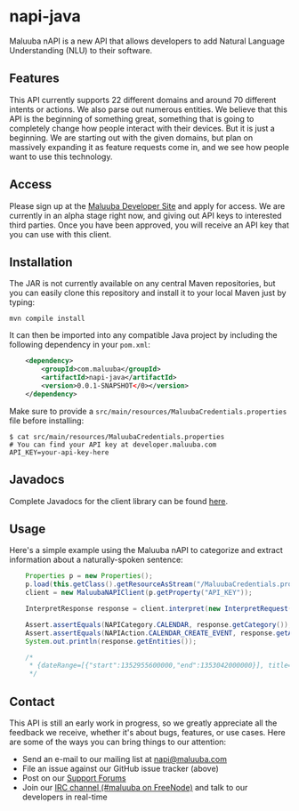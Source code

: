 napi-java
===========

Maluuba nAPI is a new API that allows developers to add Natural Language Understanding (NLU)
to their software.

Features
--------

This API currently supports 22 different domains and around 70 different intents or actions.
We also parse out numerous entities. We believe that this API is the beginning of something great,
something that is going to completely change how people interact with their devices. But it is
just a beginning. We are starting out with the given domains, but plan on massively expanding it as
feature requests come in, and we see how people want to use this technology.

Access
------

Please sign up at the [Maluuba Developer Site](http://developer.maluuba.com) and apply for access.
We are currently in an alpha stage right now, and giving out API keys to interested third parties.
Once you have been approved, you will receive an API key that you can use with this client.

Installation
------------

The JAR is not currently available on any central Maven repositories, but you can easily clone
this repository and install it to your local Maven just by typing:

```
mvn compile install
```

It can then be imported into any compatible Java project by including the following dependency in your
`pom.xml`:

```xml
  	<dependency>
  		<groupId>com.maluuba</groupId>
  		<artifactId>napi-java</artifactId>
  		<version>0.0.1-SNAPSHOT</0></version>
  	</dependency>
```

Make sure to provide a `src/main/resources/MaluubaCredentials.properties` file before installing:

```
$ cat src/main/resources/MaluubaCredentials.properties
# You can find your API key at developer.maluuba.com
API_KEY=your-api-key-here
```

Javadocs
--------

Complete Javadocs for the client library can be found [here](http://maluuba-napi-java.s3-website-us-east-1.amazonaws.com/).

Usage
-----

Here's a simple example using the Maluuba nAPI to categorize and extract information about a
naturally-spoken sentence:

```java
    Properties p = new Properties();
    p.load(this.getClass().getResourceAsStream("/MaluubaCredentials.properties"));
    client = new MaluubaNAPIClient(p.getProperty("API_KEY"));

    InterpretResponse response = client.interpret(new InterpretRequest("Set up a meeting with Bob tomorrow night at 7 PM to discuss the TPS reports"));

    Assert.assertEquals(NAPICategory.CALENDAR, response.getCategory());
    Assert.assertEquals(NAPIAction.CALENDAR_CREATE_EVENT, response.getAction());
    System.out.println(response.getEntities());

    /*
     * {dateRange=[{"start":1352955600000,"end":1353042000000}], title=[meeting to discuss the tps reports], timeRange=[{"start":18000000,"end":18000000}], contacts=[{name=bob}]}
     */
```

Contact
-------

This API is still an early work in progress, so we greatly appreciate all the feedback we receive,
whether it's about bugs, features, or use cases. Here are some of the ways you can bring things
to our attention:

  * Send an e-mail to our mailing list at [napi@maluuba.com](mailto:napi@maluuba.com)
  * File an issue against our GitHub issue tracker (above)
  * Post on our [Support Forums](http://developer.maluuba.com/forum)
  * Join our [IRC channel (#maluuba on FreeNode)](irc://freenode.net/#maluuba) and talk to our developers in real-time